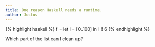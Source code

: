 ```yaml
---
title: One reason Haskell needs a runtime.
author: Justus
---
```


{% highlight haskell %}
f =
  let
    l = [0..100]
  in
    l !! 6
{% endhighlight %}

Which part of the list can I clean up?
